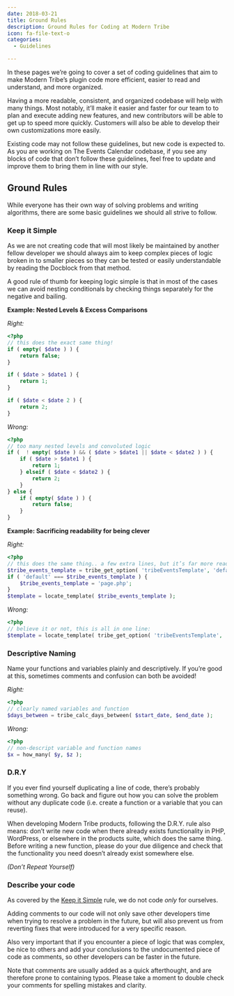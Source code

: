 ```yaml
---
date: 2018-03-21
title: Ground Rules
description: Ground Rules for Coding at Modern Tribe
icon: fa-file-text-o
categories:
  - Guidelines

---
```

In these pages we’re going to cover a set of coding guidelines that aim to make Modern Tribe’s plugin
code more efficient, easier to read and understand, and more organized.

Having a more readable, consistent, and organized codebase will help with many things. Most notably,
it’ll make it easier and faster for our team to to plan and execute adding new features, and new
contributors will be able to get up to speed more quickly. Customers will also be able to develop
their own customizations more easily.

Existing code may not follow these guidelines, but new code is expected to. As you are working on
The Events Calendar codebase, if you see any blocks of code that don’t follow these guidelines, feel
free to update and improve them to bring them in line with our style.


## Ground Rules

While everyone has their own way of solving problems and writing algorithms, there are some basic
guidelines we should all strive to follow.

### Keep it Simple

As we are not creating code that will most likely be maintained by another fellow developer we should
always aim to keep complex pieces of logic broken in to smaller pieces so they can be tested or easily
understandable by reading the Docblock from that method.

A good rule of thumb for keeping logic simple is that in most of the cases we can avoid nesting conditionals
by checking things separately for the negative and bailing.

**Example: Nested Levels & Excess Comparisons**

_Right:_

```php
<?php
// this does the exact same thing!
if ( empty( $date ) ) {
	return false;
}

if ( $date > $date1 ) {
	return 1;
}

if ( $date < $date 2 ) {
	return 2;
}
```

_Wrong:_

```php
<?php
// too many nested levels and convoluted logic
if (  ! empty( $date ) && ( $date > $date1 || $date < $date2 ) ) {
	if ( $date > $date1 ) {
		return 1;
	} elseif ( $date < $date2 ) {
		return 2;
	}
} else {
	if ( empty( $date ) ) {
		return false;
	}
}
```

**Example: Sacrificing readability for being clever**

_Right:_
```php
<?php
// this does the same thing.. a few extra lines, but it’s far more readable:
$tribe_events_template = tribe_get_option( 'tribeEventsTemplate', 'default' );
if ( 'default' === $tribe_events_template ) {
	$tribe_events_template = 'page.php';
}
$template = locate_template( $tribe_events_template );
```

_Wrong:_
```php
<?php
// believe it or not, this is all in one line:
$template = locate_template( tribe_get_option( 'tribeEventsTemplate', 'default' ) == 'default' ? 'page.php' : tribe_get_option( 'tribeEventsTemplate', 'default' ) );
```


### Descriptive Naming

Name your functions and variables plainly and descriptively. If you’re good at this, sometimes comments
and confusion can both be avoided!

_Right:_
```php
<?php
// clearly named variables and function
$days_between = tribe_calc_days_between( $start_date, $end_date );
```

_Wrong:_
```php
<?php
// non-descript variable and function names
$x = how_many( $y, $z );
```

### D.R.Y

If you ever find yourself duplicating a line of code, there’s probably something wrong. Go back and
figure out how you can solve the problem without any duplicate code (i.e. create a function or a
variable that you can reuse).

When developing Modern Tribe products, following the D.R.Y. rule also means: don’t write new code
when there already exists functionality in PHP, WordPress, or elsewhere in the products suite, which
does the same thing. Before writing a new function, please do your due diligence and check that the
functionality you need doesn’t already exist somewhere else.

_(Don’t Repeat Yourself)_

### Describe your code

As covered by the [Keep it Simple](#keep-it-simple) rule, we do not code _only_ for ourselves.

Adding comments to our code will not only save other developers time when trying to resolve a problem
in the future, but will also prevent us from reverting fixes that were introduced for a very specific
reason.

Also very important that if you encounter a piece of logic that was complex, be nice to others and add
your conclusions to the undocumented piece of code as comments, so other developers can be faster in
the future.


Note that comments are usually added as a quick afterthought, and are therefore prone to containing
typos. Please take a moment to double check your comments for spelling mistakes and clarity.